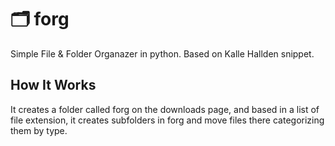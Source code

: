 # 🗂 forg
Simple File & Folder Organazer in python. Based on Kalle Hallden snippet.

## How It Works
 It creates a folder called forg on the downloads page, and based in a list of file extension, it creates subfolders in forg and move files there categorizing them by type.
